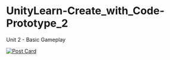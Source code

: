 # UnityLearn-Create_with_Code-Prototype_2
Unit 2 - Basic Gameplay

[![Post Card](https://tistory-readme-stats.vercel.app/api?name=myoung-min&postId=139&color=dark)](https://myoung-min.tistory.com/139)

